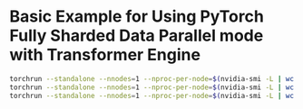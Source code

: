 # Basic Example for Using PyTorch Fully Sharded Data Parallel mode with Transformer Engine

```bash
torchrun --standalone --nnodes=1 --nproc-per-node=$(nvidia-smi -L | wc -l) fsdp.py
torchrun --standalone --nnodes=1 --nproc-per-node=$(nvidia-smi -L | wc -l) fsdp.py --no-fp8
torchrun --standalone --nnodes=1 --nproc-per-node=$(nvidia-smi -L | wc -l) fsdp.py --defer-init
```
